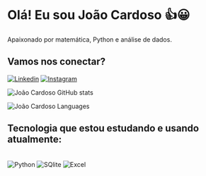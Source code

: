 # Olá! Eu sou João Cardoso 👍😀 
Apaixonado por matemática, Python e análise de dados.

## Vamos nos conectar?

[![Linkedin](https://img.shields.io/badge/LinkedIn-0077B5?style=for-the-badge&logo=linkedin&logoColor=white)](https://www.linkedin.com/in/joaovictorcardoso/)
[![Instagram](https://img.shields.io/badge/Instagram-E4405F?style=for-the-badge&logo=instagram&logoColor=white)](https://www.instagram.com/_victorcardosoo/)


![João Cardoso GitHub stats](https://github-readme-stats.vercel.app/api?username=Joao-Cardosoo&show_icons=true&theme=dracula)

![João Cardoso Languages](https://github-readme-stats-git-masterrstaa-rickstaa.vercel.app/api/top-langs/?username=Joao-Cardosoo&bg_color=000&border_color=30A3DC&title_color=E94D5F&text_color=FFF)

## Tecnologia que estou estudando e usando atualmente:

<div style="display: inline_block"><br/>
    <img align="center" alt="Python" src ="https://img.shields.io/badge/Python-14354C?style=for-the-badge&logo=python&logoColor=white">
    <img align="center" alt="SQlite" src ="https://img.shields.io/badge/SQLite-07405E?style=for-the-badge&logo=sqlite&logoColor=white">
    <img align="center" alt="Excel" src ="https://img.shields.io/badge/Microsoft_Excel-217346?style=for-the-badge&logo=microsoft-excel&logoColor=white">

</div><br/>
